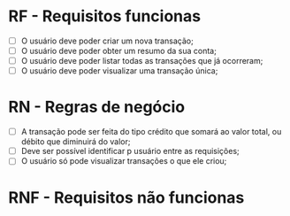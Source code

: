 # RF - Requisitos funcionas

- [ ] O usuário deve poder criar um nova transação;
- [ ] O usuário deve poder obter um resumo da sua conta;
- [ ] O usuário deve poder listar todas as transações que já ocorreram;
- [ ] O usuário deve poder visualizar uma transação única;

# RN - Regras de negócio

- [ ] A transação pode ser feita do tipo crédito que somará ao valor total, ou débito que diminuirá do valor;
- [ ] Deve ser possível identificar p usuário entre as requisições;
- [ ] O usuário só pode visualizar transações o que ele criou; 

# RNF - Requisitos não funcionas